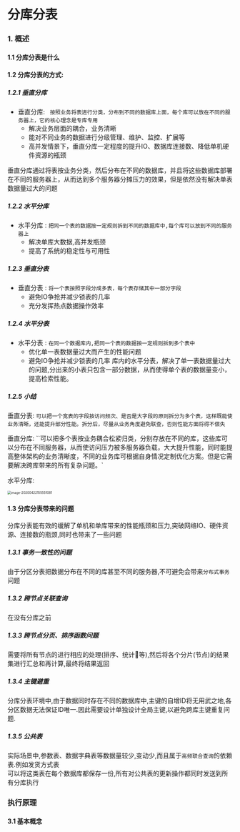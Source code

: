 分库分表
======

### 1. 概述
#### 1.1 分库分表是什么
#### 1.2 分库分表的方式:

##### 1.2.1 垂直分库

* 垂直分库: `` 按照业务将表进行分类，分布到不同的数据库上面，每个库可以放在不同的服务器上，它的核心理念是专库专用``
  + 解决业务层面的耦合，业务清晰
  + 能对不同业务的数据进行分级管理、维护、监控、扩展等
  + 高并发情景下，垂直分库一定程度的提升IO、数据库连接数、降低单机硬件资源的瓶颈 
    

垂直分库通过将表按业务分类，然后分布在不同的数据库，并且将这些数据库部署在不同的服务器上，从而达到多个服务器分摊压力的效果，但是依然没有解决单表数据量过大的问题
      
##### 1.2.2 水平分库 
* 水平分库 : ``把同一个表的数据按一定规则拆到不同的数据库中,每个库可以放到不同的服务器上``
  + 解决单库大数据,高并发瓶颈
  + 提高了系统的稳定性与可用性

##### 1.2.3 垂直分表  
* 垂直分表 : ``将一个表按照字段分成多表，每个表存储其中一部分字段``
  + 避免IO争抢并减少锁表的几率
  + 充分发挥热点数据操作效率

##### 1.2.4 水平分表
* 水平分表 : `` 在同一个数据库内,把同一个表的数据按一定规则拆到多个表中 ``
  + 优化单一表数据量过大而产生的性能问题
  + 避免IO争抢并减少锁表的几率
库内的水平分表，解决了单一表数据量过大的问题,分出来的小表只包含一部分数据，从而使得单个表的数据量变小，提高检索性能。

##### 1.2.5 小结

垂直分表: ``可以把一个宽表的字段按访问频次、是否是大字段的原则拆分为多个表，这样既能使业务清晰，还能提升部分性能。拆分后，尽量从业务角度避免联查，否则性能方面将得不偿失``  

垂直分库: ``可以把多个表按业务耦合松紧归类，分别存放在不同的库，这些库可以分布在不同服务器，从而使访问压力被多服务器负载，大大提升性能，同时能提高整体架构的业务清晰度，不同的业务库可根据自身情况定制优化方案。但是它需要解决跨库带来的所有复杂问题。`

水平分库: `` ``



<img src="/Users/jimmy/Library/Application Support/typora-user-images/image-20200422155551081.png" alt="image-20200422155551081" style="zoom:50%;" />

#### 1.3 分库分表带来的问题
分库分表能有效的缓解了单机和单库带来的性能瓶颈和压力,突破网络IO、硬件资源、连接数的瓶颈,同时也带来了一些问题
##### 1.3.1 事务一致性的问题
由于分区分表把数据分布在不同的库甚至不同的服务器,不可避免会带来`分布式事务`问题
##### 1.3.2 跨节点关联查询 
在没有分库之前
##### 1.3.3 跨节点分页、排序函数问题
需要将所有节点的进行相应的处理(排序、统计等),然后将各个分片(节点)的结果集进行汇总和再计算,最终将结果返回
##### 1.3.4 主键避重
分库分表环境中,由于数据同时存在不同的数据库中,主键的自增ID将无用武之地,各分区数据无法保证ID唯一.因此需要设计单独设计全局主键,以避免跨库主键重复问题.
##### 1.3.5 公共表
实际场景中,参数表、数据字典表等数据量较少,变动少,而且属于`高频联合查询`的依赖表.例如发货方式表  
可以将这类表在每个数据库都保存一份,所有对公共表的更新操作都同时发送到所有分库执行

### 执行原理
#### 3.1 基本概念
